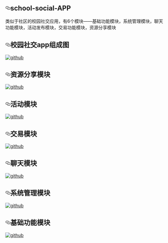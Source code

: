 
 <article class="markdown-body entry-content" itemprop="text"><h1><a id="user-content-school-social-app" class="anchor" href="#school-social-app" aria-hidden="true"><svg aria-hidden="true" class="octicon octicon-link" height="16" version="1.1" viewBox="0 0 16 16" width="16"><path fill-rule="evenodd" d="M4 9h1v1H4c-1.5 0-3-1.69-3-3.5S2.55 3 4 3h4c1.45 0 3 1.69 3 3.5 0 1.41-.91 2.72-2 3.25V8.59c.58-.45 1-1.27 1-2.09C10 5.22 8.98 4 8 4H4c-.98 0-2 1.22-2 2.5S3 9 4 9zm9-3h-1v1h1c1 0 2 1.22 2 2.5S13.98 12 13 12H9c-.98 0-2-1.22-2-2.5 0-.83.42-1.64 1-2.09V6.25c-1.09.53-2 1.84-2 3.25C6 11.31 7.55 13 9 13h4c1.45 0 3-1.69 3-3.5S14.5 6 13 6z"></path></svg></a>school-social-APP</h1><p>类似于社区的校园社交应用，有6个模块——基础功能模块，系统管理模块，聊天功能模块，活动发布模块，交易功能模块，资源分享模块</p><h2><a id="user-content-校园社交app组成图" class="anchor" href="#校园社交app组成图" aria-hidden="true"><svg aria-hidden="true" class="octicon octicon-link" height="16" version="1.1" viewBox="0 0 16 16" width="16"><path fill-rule="evenodd" d="M4 9h1v1H4c-1.5 0-3-1.69-3-3.5S2.55 3 4 3h4c1.45 0 3 1.69 3 3.5 0 1.41-.91 2.72-2 3.25V8.59c.58-.45 1-1.27 1-2.09C10 5.22 8.98 4 8 4H4c-.98 0-2 1.22-2 2.5S3 9 4 9zm9-3h-1v1h1c1 0 2 1.22 2 2.5S13.98 12 13 12H9c-.98 0-2-1.22-2-2.5 0-.83.42-1.64 1-2.09V6.25c-1.09.53-2 1.84-2 3.25C6 11.31 7.55 13 9 13h4c1.45 0 3-1.69 3-3.5S14.5 6 13 6z"></path></svg></a>校园社交app组成图</h2><p><a href="https://github.com/Fiveaddone/school-social-APP/blob/master/screenshots/%E6%A0%A1%E5%9B%AD%E7%A4%BE%E4%BA%A4APP%E7%B3%BB%E7%BB%9F%E7%BB%84%E6%88%90%E5%9B%BE.png" target="_blank"><img src="https://github.com/Fiveaddone/school-social-APP/raw/master/screenshots/%E6%A0%A1%E5%9B%AD%E7%A4%BE%E4%BA%A4APP%E7%B3%BB%E7%BB%9F%E7%BB%84%E6%88%90%E5%9B%BE.png" alt="github" style="max-width:100%;"></a></p><h2><a id="user-content-资源分享模块" class="anchor" href="#资源分享模块" aria-hidden="true"><svg aria-hidden="true" class="octicon octicon-link" height="16" version="1.1" viewBox="0 0 16 16" width="16"><path fill-rule="evenodd" d="M4 9h1v1H4c-1.5 0-3-1.69-3-3.5S2.55 3 4 3h4c1.45 0 3 1.69 3 3.5 0 1.41-.91 2.72-2 3.25V8.59c.58-.45 1-1.27 1-2.09C10 5.22 8.98 4 8 4H4c-.98 0-2 1.22-2 2.5S3 9 4 9zm9-3h-1v1h1c1 0 2 1.22 2 2.5S13.98 12 13 12H9c-.98 0-2-1.22-2-2.5 0-.83.42-1.64 1-2.09V6.25c-1.09.53-2 1.84-2 3.25C6 11.31 7.55 13 9 13h4c1.45 0 3-1.69 3-3.5S14.5 6 13 6z"></path></svg></a>资源分享模块</h2><p><a href="https://github.com/Fiveaddone/school-social-APP/blob/master/screenshots/%E6%96%87%E4%BB%B6%E5%88%86%E4%BA%AB%E6%A8%A1%E5%9D%97.png" target="_blank"><img src="https://github.com/Fiveaddone/school-social-APP/raw/master/screenshots/%E6%96%87%E4%BB%B6%E5%88%86%E4%BA%AB%E6%A8%A1%E5%9D%97.png" alt="github" style="max-width:100%;"></a></p><h2><a id="user-content-活动模块" class="anchor" href="#活动模块" aria-hidden="true"><svg aria-hidden="true" class="octicon octicon-link" height="16" version="1.1" viewBox="0 0 16 16" width="16"><path fill-rule="evenodd" d="M4 9h1v1H4c-1.5 0-3-1.69-3-3.5S2.55 3 4 3h4c1.45 0 3 1.69 3 3.5 0 1.41-.91 2.72-2 3.25V8.59c.58-.45 1-1.27 1-2.09C10 5.22 8.98 4 8 4H4c-.98 0-2 1.22-2 2.5S3 9 4 9zm9-3h-1v1h1c1 0 2 1.22 2 2.5S13.98 12 13 12H9c-.98 0-2-1.22-2-2.5 0-.83.42-1.64 1-2.09V6.25c-1.09.53-2 1.84-2 3.25C6 11.31 7.55 13 9 13h4c1.45 0 3-1.69 3-3.5S14.5 6 13 6z"></path></svg></a>活动模块</h2><p><a href="https://github.com/Fiveaddone/school-social-APP/blob/master/screenshots/%E6%B4%BB%E5%8A%A8%E6%A8%A1%E5%9D%97.png" target="_blank"><img src="https://github.com/Fiveaddone/school-social-APP/raw/master/screenshots/%E6%B4%BB%E5%8A%A8%E6%A8%A1%E5%9D%97.png" alt="github" style="max-width:100%;"></a></p><h2><a id="user-content-交易模块" class="anchor" href="#交易模块" aria-hidden="true"><svg aria-hidden="true" class="octicon octicon-link" height="16" version="1.1" viewBox="0 0 16 16" width="16"><path fill-rule="evenodd" d="M4 9h1v1H4c-1.5 0-3-1.69-3-3.5S2.55 3 4 3h4c1.45 0 3 1.69 3 3.5 0 1.41-.91 2.72-2 3.25V8.59c.58-.45 1-1.27 1-2.09C10 5.22 8.98 4 8 4H4c-.98 0-2 1.22-2 2.5S3 9 4 9zm9-3h-1v1h1c1 0 2 1.22 2 2.5S13.98 12 13 12H9c-.98 0-2-1.22-2-2.5 0-.83.42-1.64 1-2.09V6.25c-1.09.53-2 1.84-2 3.25C6 11.31 7.55 13 9 13h4c1.45 0 3-1.69 3-3.5S14.5 6 13 6z"></path></svg></a>交易模块</h2><p><a href="https://github.com/Fiveaddone/school-social-APP/blob/master/screenshots/%E4%BA%A4%E6%98%93%E6%A8%A1%E5%9D%97.png" target="_blank"><img src="https://github.com/Fiveaddone/school-social-APP/raw/master/screenshots/%E4%BA%A4%E6%98%93%E6%A8%A1%E5%9D%97.png" alt="github" style="max-width:100%;"></a></p><h2><a id="user-content-聊天模块" class="anchor" href="#聊天模块" aria-hidden="true"><svg aria-hidden="true" class="octicon octicon-link" height="16" version="1.1" viewBox="0 0 16 16" width="16"><path fill-rule="evenodd" d="M4 9h1v1H4c-1.5 0-3-1.69-3-3.5S2.55 3 4 3h4c1.45 0 3 1.69 3 3.5 0 1.41-.91 2.72-2 3.25V8.59c.58-.45 1-1.27 1-2.09C10 5.22 8.98 4 8 4H4c-.98 0-2 1.22-2 2.5S3 9 4 9zm9-3h-1v1h1c1 0 2 1.22 2 2.5S13.98 12 13 12H9c-.98 0-2-1.22-2-2.5 0-.83.42-1.64 1-2.09V6.25c-1.09.53-2 1.84-2 3.25C6 11.31 7.55 13 9 13h4c1.45 0 3-1.69 3-3.5S14.5 6 13 6z"></path></svg></a>聊天模块</h2><p><a href="https://github.com/Fiveaddone/school-social-APP/blob/master/screenshots/%E8%81%8A%E5%A4%A9%E5%8A%9F%E8%83%BD%E6%A8%A1%E5%9D%97.png" target="_blank"><img src="https://github.com/Fiveaddone/school-social-APP/raw/master/screenshots/%E8%81%8A%E5%A4%A9%E5%8A%9F%E8%83%BD%E6%A8%A1%E5%9D%97.png" alt="github" style="max-width:100%;"></a></p><h2><a id="user-content-系统管理模块" class="anchor" href="#系统管理模块" aria-hidden="true"><svg aria-hidden="true" class="octicon octicon-link" height="16" version="1.1" viewBox="0 0 16 16" width="16"><path fill-rule="evenodd" d="M4 9h1v1H4c-1.5 0-3-1.69-3-3.5S2.55 3 4 3h4c1.45 0 3 1.69 3 3.5 0 1.41-.91 2.72-2 3.25V8.59c.58-.45 1-1.27 1-2.09C10 5.22 8.98 4 8 4H4c-.98 0-2 1.22-2 2.5S3 9 4 9zm9-3h-1v1h1c1 0 2 1.22 2 2.5S13.98 12 13 12H9c-.98 0-2-1.22-2-2.5 0-.83.42-1.64 1-2.09V6.25c-1.09.53-2 1.84-2 3.25C6 11.31 7.55 13 9 13h4c1.45 0 3-1.69 3-3.5S14.5 6 13 6z"></path></svg></a>系统管理模块</h2><p><a href="https://github.com/Fiveaddone/school-social-APP/blob/master/screenshots/%E7%B3%BB%E7%BB%9F%E7%AE%A1%E7%90%86%E6%A8%A1%E5%9D%97.png" target="_blank"><img src="https://github.com/Fiveaddone/school-social-APP/raw/master/screenshots/%E7%B3%BB%E7%BB%9F%E7%AE%A1%E7%90%86%E6%A8%A1%E5%9D%97.png" alt="github" style="max-width:100%;"></a></p><h2><a id="user-content-基础功能模块" class="anchor" href="#基础功能模块" aria-hidden="true"><svg aria-hidden="true" class="octicon octicon-link" height="16" version="1.1" viewBox="0 0 16 16" width="16"><path fill-rule="evenodd" d="M4 9h1v1H4c-1.5 0-3-1.69-3-3.5S2.55 3 4 3h4c1.45 0 3 1.69 3 3.5 0 1.41-.91 2.72-2 3.25V8.59c.58-.45 1-1.27 1-2.09C10 5.22 8.98 4 8 4H4c-.98 0-2 1.22-2 2.5S3 9 4 9zm9-3h-1v1h1c1 0 2 1.22 2 2.5S13.98 12 13 12H9c-.98 0-2-1.22-2-2.5 0-.83.42-1.64 1-2.09V6.25c-1.09.53-2 1.84-2 3.25C6 11.31 7.55 13 9 13h4c1.45 0 3-1.69 3-3.5S14.5 6 13 6z"></path></svg></a>基础功能模块</h2><p><a href="https://github.com/Fiveaddone/school-social-APP/blob/master/screenshots/%E5%9F%BA%E7%A1%80%E5%8A%9F%E8%83%BD%E6%A8%A1%E5%9D%97.png" target="_blank"><img src="https://github.com/Fiveaddone/school-social-APP/raw/master/screenshots/%E5%9F%BA%E7%A1%80%E5%8A%9F%E8%83%BD%E6%A8%A1%E5%9D%97.png" alt="github" style="max-width:100%;"></a></p></article>
